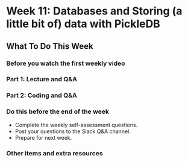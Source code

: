 # Week 11: Databases and Storing (a little bit of) data with PickleDB

## What To Do This Week

### Before you watch the first weekly video

### Part 1: Lecture and Q&A

### Part 2: Coding and Q&A

### Do this before the end of the week

- Complete the weekly self-assessment questions.
- Post your questions to the Slack Q&A channel.
- Prepare for next week.

### Other items and extra resources
